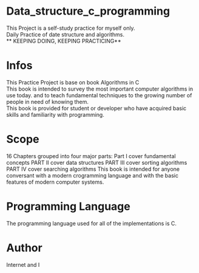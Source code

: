 # Data_structure_c_programming
This Project is a self-study practice for myself only.  
Daily Practice of date structure and algorithms.  
** KEEPING DOING, KEEPING PRACTICING**
# Infos
This Practice Project is base on book Algorithms in C  
This book is intended to survey the most important computer algorithms in use today. and to teach fundamental techniques to the growing number of people in need of knowing them.  
This book is provided for student or developer who have acquired basic skills and familiarity with programming.
# Scope
16 Chapters grouped into four major parts:
Part    I   cover fundamental concepts
PART    II  cover data structures
PART    III cover sorting algorithms 
PART    IV  cover searching algorithms
This book is intended for anyone conversant with a modern crogramming language and with the basic features of modern computer systems.
# Programming Language
The programming language used for all of the implementations is C.
# Author
Internet and I
